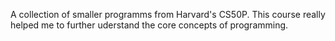 A collection of smaller programms from Harvard's CS50P. This course really helped me to further uderstand the core concepts of programming.